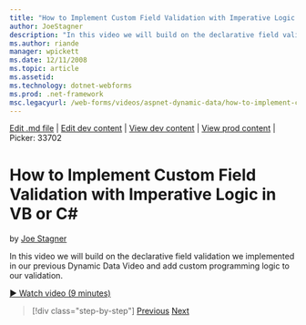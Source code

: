 ```yaml
---
title: "How to Implement Custom Field Validation with Imperative Logic in VB or C# | Microsoft Docs"
author: JoeStagner
description: "In this video we will build on the declarative field validation we implemented in our previous Dynamic Data Video and add custom programming logic to our val..."
ms.author: riande
manager: wpickett
ms.date: 12/11/2008
ms.topic: article
ms.assetid: 
ms.technology: dotnet-webforms
ms.prod: .net-framework
msc.legacyurl: /web-forms/videos/aspnet-dynamic-data/how-to-implement-custom-field-validation-with-imperative-logic-in-vb-or-c
---
```

[Edit .md file](C:\Projects\msc\dev\Msc.Www\Web.ASP\App_Data\github\web-forms\videos\aspnet-dynamic-data\how-to-implement-custom-field-validation-with-imperative-logic-in-vb-or-c.md) | [Edit dev content](http://www.aspdev.net/umbraco#/content/content/edit/26679) | [View dev content](http://docs.aspdev.net/tutorials/web-forms/videos/aspnet-dynamic-data/how-to-implement-custom-field-validation-with-imperative-logic-in-vb-or-c.html) | [View prod content](http://www.asp.net/web-forms/videos/aspnet-dynamic-data/how-to-implement-custom-field-validation-with-imperative-logic-in-vb-or-c) | Picker: 33702

How to Implement Custom Field Validation with Imperative Logic in VB or C#
====================
by [Joe Stagner](https://github.com/JoeStagner)

In this video we will build on the declarative field validation we implemented in our previous Dynamic Data Video and add custom programming logic to our validation.

[&#9654; Watch video (9 minutes)](https://channel9.msdn.com/Blogs/ASP-NET-Site-Videos/how-to-implement-custom-field-validation-with-imperative-logic-in-vb-or-c)

>[!div class="step-by-step"] [Previous](how-to-use-attribute-validation-in-aspnet-dynamic-data-applications.md) [Next](how-to-remove-columns-from-your-dynamicdata-data-grids.md)